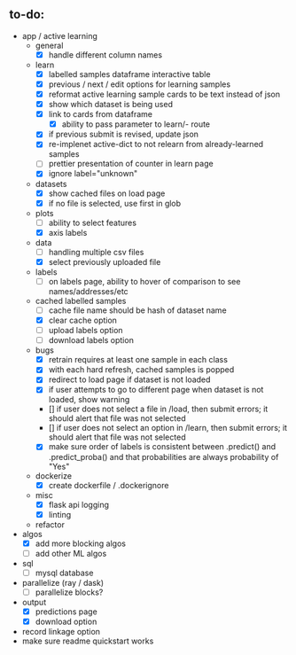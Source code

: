 
## to-do:

- app / active learning
    - general
        - [x] handle different column names
    - learn
        - [x] labelled samples dataframe interactive table
        - [x] previous / next / edit options for learning samples
        - [x] reformat active learning sample cards to be text instead of json
        - [x] show which dataset is being used    
        - [x] link to cards from dataframe
            - [x] ability to pass parameter to learn/<idl>-<idr> route
        - [x] if previous submit is revised, update json
        - [x] re-implenet active-dict to not relearn from already-learned samples
        - [ ] prettier presentation of counter in learn page
        - [x] ignore label="unknown" 
    - datasets
        - [x] show cached files on load page
        - [x] if no file is selected, use first in glob
    - plots
        - [ ] ability to select features
        - [x] axis labels
    - data 
        - [ ] handling multiple csv files
        - [x] select previously uploaded file
    - labels
        - [ ] on labels page, ability to hover of comparison to see names/addresses/etc
    - cached labelled samples
        - [ ] cache file name should be hash of dataset name
        - [x] clear cache option
        - [ ] upload labels option
        - [ ] download labels option
    - bugs
        - [x] retrain requires at least one sample in each class
        - [x] with each hard refresh, cached samples is popped
        - [x] redirect to load page if dataset is not loaded
        - [x] if user attempts to go to different page when dataset is not loaded, show warning
        - [] if user does not select a file in /load, then submit errors; it should alert that file was not selected
        - [] if user does not select an option in /learn, then submit errors; it should alert that file was not selected
        - [x] make sure order of labels is consistent between .predict() and .predict_proba() and that probabilities 
        are always probability of "Yes"

    - dockerize
        - [x] create dockerfile / .dockerignore
    - misc
        - [x] flask api logging
        - [x] linting
    - refactor
- algos
    - [x] add more blocking algos
    - [ ] add other ML algos
- sql
    - [ ] mysql database
- parallelize (ray / dask)
    - [ ] parallelize blocks? 
- output
    - [x] predictions page
    - [x] download option
- record linkage option
- make sure readme quickstart works

